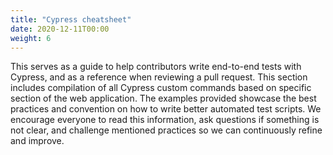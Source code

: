 ```yaml
---
title: "Cypress cheatsheet"
date: 2020-12-11T00:00
weight: 6
---
```


This serves as a guide to help contributors write end-to-end tests with Cypress, and as a reference when reviewing a pull request. This section includes compilation of all Cypress custom commands based on specific section of the web application. The examples provided showcase the best practices and convention on how to write better automated test scripts.
We encourage everyone to read this information, ask questions if something is not clear, and challenge mentioned practices so we can continuously refine and improve.
